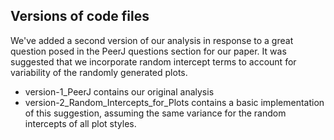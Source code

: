 Versions of code files
----------------

We've added a second version of our analysis in response to a great question posed in the PeerJ questions section for our paper. It was suggested that we  incorporate random intercept terms to account for variability of the randomly generated plots.

* version-1_PeerJ contains our original analysis
* version-2_Random_Intercepts_for_Plots contains a basic implementation of this suggestion, assuming the same variance for the random intercepts of all plot styles.

